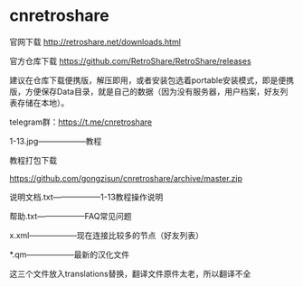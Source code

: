 # cnretroshare
官网下载
http://retroshare.net/downloads.html

官方仓库下载
https://github.com/RetroShare/RetroShare/releases

建议在仓库下载便携版，解压即用，或者安装包选着portable安装模式，即是便携版，方便保存Data目录，就是自己的数据（因为没有服务器，用户档案，好友列表存储在本地）。

telegram群：https://t.me/cnretroshare

1-13.jpg——————教程

教程打包下载

https://github.com/gongzisun/cnretroshare/archive/master.zip

说明文档.txt——————1-13教程操作说明


帮助.txt——————FAQ常见问题


x.xml——————现在连接比较多的节点（好友列表）


*.qm——————最新的汉化文件

这三个文件放入translations替换，翻译文件原件太老，所以翻译不全
